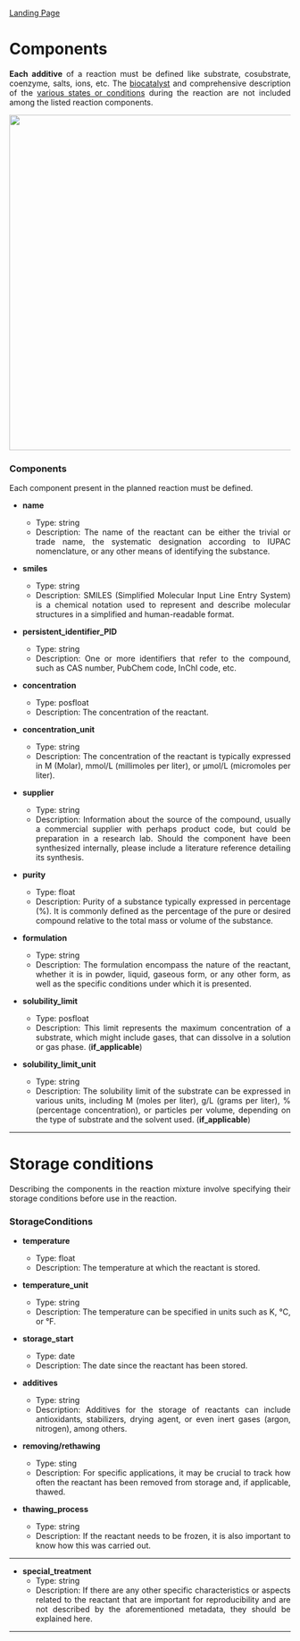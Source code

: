 [Landing Page](/Readme.md)

<div align="justify">

# Components

__Each additive__ of a reaction must be defined like substrate, cosubstrate, coenzyme, salts, ions, etc. The [biocatalyst](https://github.com/StephanM87/Strenda-biocatalysis/blob/main/ModelExamples/Biocatalyst/Readme.md) and comprehensive description of the [various states or conditions](https://github.com/StephanM87/Strenda-biocatalysis/tree/main/ModelExamples/Reaction_conditions) during the reaction are not included among the listed reaction components.

<img src="https://github.com/StephanM87/Strenda-biocatalysis/assets/106530250/5570817d-b42b-4a8e-876a-010a4ab05010" width="600">

### Components

Each component present in the planned reaction must be defined.

- __name__
  - Type: string
  - Description: The name of the reactant can be either the trivial or trade name, the systematic designation according to IUPAC nomenclature, or any other means of identifying the substance.

- __smiles__
  - Type: string
  - Description: SMILES (Simplified Molecular Input Line Entry System) is a chemical notation used to represent and describe molecular structures in a simplified and human-readable format.

- __persistent_identifier_PID__
  - Type: string
  - Description: One or more identifiers that refer to the compound, such as CAS number, PubChem code, InChI code, etc.

- __concentration__
  - Type: posfloat
  - Description: The concentration of the reactant.

- __concentration_unit__
  - Type: string
  - Description: The concentration of the reactant is typically expressed in M (Molar), mmol/L (millimoles per liter), or µmol/L (micromoles per liter).

- __supplier__
  - Type: string
  - Description: Information about the source of the compound, usually a commercial supplier with perhaps product code, but could be preparation in a research lab. Should the component have been synthesized internally,      please include a literature reference detailing its synthesis.

- __purity__
  - Type: float
  - Description: Purity of a substance typically expressed in percentage (%). It is commonly defined as the percentage of the pure or desired compound relative to the total mass or volume of the substance.

- __formulation__
  - Type: string
  - Description: The formulation encompass the nature of the reactant, whether it is in powder, liquid, gaseous form, or any other form, as well as the specific conditions under which it is presented.

- __solubility_limit__
  - Type: posfloat
  - Description: This limit represents the maximum concentration of a substrate, which might include gases, that can dissolve in a solution or gas phase. (__if_applicable__)
 
- __solubility_limit_unit__
  - Type: string
  - Description: The solubility limit of the substrate can be expressed in various units, including M (moles per liter), g/L (grams per liter), % (percentage concentration), or particles per volume, depending on the         type of substrate and the solvent used. (__if_applicable__)

<hr>

# Storage conditions

Describing the components in the reaction mixture involve specifying their storage conditions before use in the reaction.

### StorageConditions

- __temperature__
  - Type: float
  - Description: The temperature at which the reactant is stored.
 
- __temperature_unit__
  - Type: string
  - Description: The temperature can be specified in units such as K, °C, or °F.

- __storage_start__
  - Type: date
  - Description: The date since the reactant has been stored.

- __additives__
  - Type: string
  - Description: Additives for the storage of reactants can include antioxidants, stabilizers, drying agent, or even inert gases (argon, nitrogen), among others.

- __removing/rethawing__
  - Type: sting
  - Description: For specific applications, it may be crucial to track how often the reactant has been removed from storage and, if applicable, thawed.

- __thawing_process__
  - Type: string
  - Description: If the reactant needs to be frozen, it is also important to know how this was carried out.

<hr>
 
- __special_treatment__
  - Type: string
  - Description: If there are any other specific characteristics or aspects related to the reactant that are important for reproducibility and are not described by the aforementioned metadata, they should be explained       here.

 <hr>

</div>
